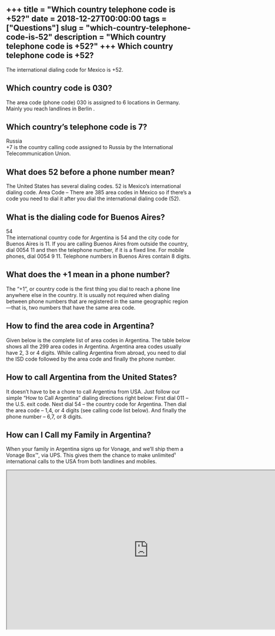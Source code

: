 +++
title = "Which country telephone code is +52?"
date = 2018-12-27T00:00:00
tags = ["Questions"]
slug = "which-country-telephone-code-is-52"
description = "Which country telephone code is +52?"
+++
Which country telephone code is +52?
------------------------------------

The international dialing code for Mexico is +52.

Which country code is 030?
--------------------------

The area code (phone code) 030 is assigned to 6 locations in Germany. Mainly you reach landlines in Berlin .

Which country’s telephone code is 7?
------------------------------------

Russia  
+7 is the country calling code assigned to Russia by the International Telecommunication Union.

What does 52 before a phone number mean?
----------------------------------------

The United States has several dialing codes. 52 is Mexico’s international dialing code. Area Code – There are 385 area codes in Mexico so if there’s a code you need to dial it after you dial the international dialing code (52).

What is the dialing code for Buenos Aires?
------------------------------------------

54  
The international country code for Argentina is 54 and the city code for Buenos Aires is 11. If you are calling Buenos Aires from outside the country, dial 0054 11 and then the telephone number, if it is a fixed line. For mobile phones, dial 0054 9 11. Telephone numbers in Buenos Aires contain 8 digits.

What does the +1 mean in a phone number?
----------------------------------------

The “+1”, or country code is the first thing you dial to reach a phone line anywhere else in the country. It is usually not required when dialing between phone numbers that are registered in the same geographic region—that is, two numbers that have the same area code.

How to find the area code in Argentina?
---------------------------------------

Given below is the complete list of area codes in Argentina. The table below shows all the 299 area codes in Argentina. Argentina area codes usually have 2, 3 or 4 digits. While calling Argentina from abroad, you need to dial the ISD code followed by the area code and finally the phone number.

How to call Argentina from the United States?
---------------------------------------------

It doesn’t have to be a chore to call Argentina from USA. Just follow our simple “How to Call Argentina” dialing directions right below: First dial 011 – the U.S. exit code. Next dial 54 – the country code for Argentina. Then dial the area code – 1,4, or 4 digits (see calling code list below). And finally the phone number – 6,7, or 8 digits.

How can I Call my Family in Argentina?
--------------------------------------

When your family in Argentina signs up for Vonage, and we’ll ship them a Vonage Box™, via UPS. This gives them the chance to make unlimited¹ international calls to the USA from both landlines and mobiles.

<iframe allow="accelerometer; autoplay; clipboard-write; encrypted-media; gyroscope; picture-in-picture" allowfullscreen="" class="__youtube_prefs__  epyt-is-override  no-lazyload" data-no-lazy="1" data-origheight="433" data-origwidth="770" data-skipgform_ajax_framebjll="" height="433" id="_ytid_44860" loading="lazy" src="https://www.youtube.com/embed/d42A5qcn_tM?enablejsapi=1&autoplay=0&cc_load_policy=0&cc_lang_pref=&iv_load_policy=1&loop=0&modestbranding=0&rel=1&fs=1&playsinline=0&autohide=2&theme=dark&color=red&controls=1&" title="YouTube player" width="770"></iframe>